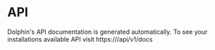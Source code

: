 # API

Dolphin's API documentation is generated automatically. To see your installations available API visit https://<your-dolphin-domain>/api/v1/docs

